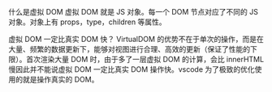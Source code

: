什么是虚拟 DOM
虚拟 DOM 就是 JS 对象。每一个 DOM 节点对应了不同的 JS 对象。对象上有 props，type，children 等属性。

虚拟 DOM 一定比真实 DOM 快？
VirtualDOM 的优势不在于单次的操作，而是在大量、频繁的数据更新下，能够对视图进行合理、高效的更新（保证了性能的下限）。首次渲染大量 DOM 时，由于多了一层虚拟 DOM 的计算，会比 innerHTML 慢因此并不能说虚拟 DOM 一定比真实 DOM 操作快。vscode 为了极致的优化使用的就是操作真实的 DOM。
